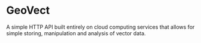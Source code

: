 # GeoVect
A simple HTTP API built entirely on cloud computing services that allows for simple storing, manipulation and analysis of vector data.
